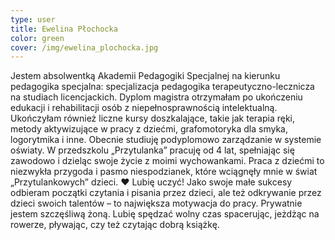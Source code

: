 ```yaml
---
type: user
title: Ewelina Płochocka
color: green
cover: /img/ewelina_plochocka.jpg
---
```


Jestem absolwentką Akademii Pedagogiki Specjalnej na kierunku pedagogika specjalna: specjalizacja pedagogika terapeutyczno-lecznicza na studiach licencjackich. Dyplom magistra otrzymałam po ukończeniu edukacji i rehabilitacji osób z niepełnosprawnością intelektualną. Ukończyłam również liczne kursy doszkalające, takie jak terapia ręki, metody aktywizujące w pracy z dziećmi, grafomotoryka dla smyka, logorytmika i inne. Obecnie studiuję podyplomowo zarządzanie w systemie oświaty.
W przedszkolu „Przytulanka” pracuję od 4 lat, spełniając się zawodowo i dzieląc swoje życie z moimi wychowankami. Praca z dziećmi to niezwykła przygoda i pasmo niespodzianek, które wciągnęły mnie w świat „Przytulankowych” dzieci. ❤️
Lubię uczyć! Jako swoje małe sukcesy odbieram początki czytania i pisania przez dzieci, ale też odkrywanie przez dzieci swoich talentów – to największa motywacja do pracy.
Prywatnie jestem szczęśliwą żoną. Lubię spędzać wolny czas spacerując, jeżdżąc na rowerze, pływając, czy też czytając dobrą książkę.
